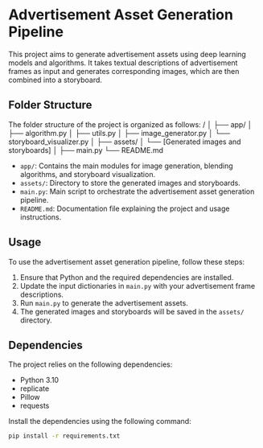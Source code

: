 # Advertisement Asset Generation Pipeline

This project aims to generate advertisement assets using deep learning models and algorithms. It takes textual descriptions of advertisement frames as input and generates corresponding images, which are then combined into a storyboard.

## Folder Structure

The folder structure of the project is organized as follows:
/
│
├── app/
│ ├── algorithm.py
│ ├── utils.py
│ ├── image_generator.py
│ └── storyboard_visualizer.py
│
├── assets/
│ └── [Generated images and storyboards]
│
├── main.py
└── README.md

- `app/`: Contains the main modules for image generation, blending algorithms, and storyboard visualization.
- `assets/`: Directory to store the generated images and storyboards.
- `main.py`: Main script to orchestrate the advertisement asset generation pipeline.
- `README.md`: Documentation file explaining the project and usage instructions.

## Usage

To use the advertisement asset generation pipeline, follow these steps:

1. Ensure that Python and the required dependencies are installed.
2. Update the input dictionaries in `main.py` with your advertisement frame descriptions.
3. Run `main.py` to generate the advertisement assets.
4. The generated images and storyboards will be saved in the `assets/` directory.

## Dependencies

The project relies on the following dependencies:

- Python 3.10
- replicate
- Pillow
- requests

Install the dependencies using the following command:

```bash
pip install -r requirements.txt


